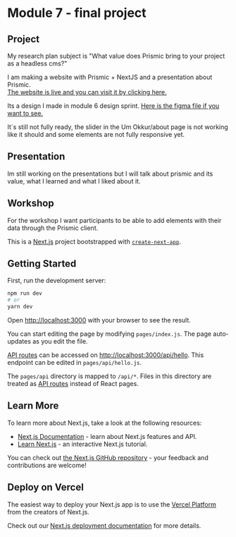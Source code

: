 # Module 7 - final project

## Project

My research plan subject is "What value does Prismic bring to your project as a headless cms?"

I am making a website with Prismic + NextJS and a presentation about Prismic.  
[The website is live and you can visit it by clicking here.](https://apiko-prismic-qyr3k44rm-stefansnaerh.vercel.app/)

Its a design I made in module 6 design sprint.
[Here is the figma file if you want to see.](https://www.figma.com/file/iLa5eqOlEfRa3qOuHwxalK/S%C3%AD%C3%B0a-fyrir-D%C3%B6nu?node-id=303%3A219&t=BtarbpycRwtnEa6a-1)

It´s still not fully ready, the slider in the Um Okkur/about page is not working like it should and some elements are not fully responsive yet.

## Presentation

Im still working on the presentations but I will talk about prismic and its value, what I learned
and what I liked about it.

## Workshop

For the workshop I want participants to be able to add elements with their data through the Prismic client.

This is a [Next.js](https://nextjs.org/) project bootstrapped with [`create-next-app`](https://github.com/vercel/next.js/tree/canary/packages/create-next-app).

## Getting Started

First, run the development server:

```bash
npm run dev
# or
yarn dev
```

Open [http://localhost:3000](http://localhost:3000) with your browser to see the result.

You can start editing the page by modifying `pages/index.js`. The page auto-updates as you edit the file.

[API routes](https://nextjs.org/docs/api-routes/introduction) can be accessed on [http://localhost:3000/api/hello](http://localhost:3000/api/hello). This endpoint can be edited in `pages/api/hello.js`.

The `pages/api` directory is mapped to `/api/*`. Files in this directory are treated as [API routes](https://nextjs.org/docs/api-routes/introduction) instead of React pages.

## Learn More

To learn more about Next.js, take a look at the following resources:

- [Next.js Documentation](https://nextjs.org/docs) - learn about Next.js features and API.
- [Learn Next.js](https://nextjs.org/learn) - an interactive Next.js tutorial.

You can check out [the Next.js GitHub repository](https://github.com/vercel/next.js/) - your feedback and contributions are welcome!

## Deploy on Vercel

The easiest way to deploy your Next.js app is to use the [Vercel Platform](https://vercel.com/new?utm_medium=default-template&filter=next.js&utm_source=create-next-app&utm_campaign=create-next-app-readme) from the creators of Next.js.

Check out our [Next.js deployment documentation](https://nextjs.org/docs/deployment) for more details.
